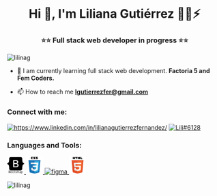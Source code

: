 <h1 align="center">Hi 👋, I'm Liliana Gutiérrez 👨‍💻⚡</h1>
<h3 align="center"> ⭐⭐ Full stack web developer in progress ⭐⭐</h3>

<p align="left"> <img src="https://komarev.com/ghpvc/?username=lilinag&label=Profile%20views&color=0e75b6&style=flat" alt="lilinag" /> </p>

- 🌱 I am currently learning full stack web development. **Factoria 5 and Fem Coders.**

- 📫 How to reach me **lgutierrezfer@gmail.com**

<h3 align="left">Connect with me:</h3>
<p align="left">
<a href="https://www.linkedin.com/in/lilianagutierrezfernandez/" target="blank"><img align="center" src="https://raw.githubusercontent.com/rahuldkjain/github-profile-readme-generator/master/src/images/icons/Social/linked-in-alt.svg" alt="https://www.linkedin.com/in/lilianagutierrezfernandez/" height="30" width="40" /></a>
<a href="https://discord.gg/Lili#6128" target="blank"><img align="center" src="https://raw.githubusercontent.com/rahuldkjain/github-profile-readme-generator/master/src/images/icons/Social/discord.svg" alt="Lili#6128" height="30" width="40" /></a>
</p>

<h3 align="left">Languages and Tools:</h3>
<p align="left"> <a href="https://getbootstrap.com" target="_blank" rel="noreferrer"> <img src="https://raw.githubusercontent.com/devicons/devicon/master/icons/bootstrap/bootstrap-plain-wordmark.svg" alt="bootstrap" width="40" height="40"/> </a> <a href="https://www.w3schools.com/css/" target="_blank" rel="noreferrer"> <img src="https://raw.githubusercontent.com/devicons/devicon/master/icons/css3/css3-original-wordmark.svg" alt="css3" width="40" height="40"/> </a> <a href="https://www.figma.com/" target="_blank" rel="noreferrer"> <img src="https://www.vectorlogo.zone/logos/figma/figma-icon.svg" alt="figma" width="40" height="40"/> </a> <a href="https://www.w3.org/html/" target="_blank" rel="noreferrer"> <img src="https://raw.githubusercontent.com/devicons/devicon/master/icons/html5/html5-original-wordmark.svg" alt="html5" width="40" height="40"/> </a> </p>

<p><img align="center" src="https://github-readme-stats.vercel.app/api/top-langs?username=lilinag&show_icons=true&locale=en&layout=compact" alt="lilinag" /></p>
